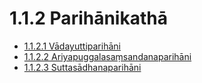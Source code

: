 # 1.1.2 Parihānikathā

* [1.1.2.1 Vādayuttiparihāni](1.1.2/1.1.2.1.md)
* [1.1.2.2 Ariyapuggalasaṃsandanaparihāni](1.1.2/1.1.2.2.md)
* [1.1.2.3 Suttasādhanaparihāni](1.1.2/1.1.2.3.md)
